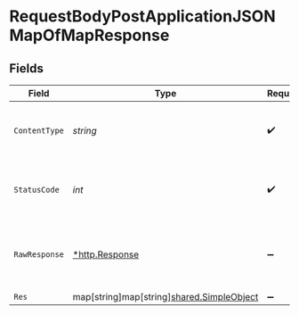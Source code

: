 # RequestBodyPostApplicationJSONMapOfMapResponse


## Fields

| Field                                                                                   | Type                                                                                    | Required                                                                                | Description                                                                             |
| --------------------------------------------------------------------------------------- | --------------------------------------------------------------------------------------- | --------------------------------------------------------------------------------------- | --------------------------------------------------------------------------------------- |
| `ContentType`                                                                           | *string*                                                                                | :heavy_check_mark:                                                                      | HTTP response content type for this operation                                           |
| `StatusCode`                                                                            | *int*                                                                                   | :heavy_check_mark:                                                                      | HTTP response status code for this operation                                            |
| `RawResponse`                                                                           | [*http.Response](https://pkg.go.dev/net/http#Response)                                  | :heavy_minus_sign:                                                                      | Raw HTTP response; suitable for custom response parsing                                 |
| `Res`                                                                                   | map[string]map[string][shared.SimpleObject](../../../pkg/models/shared/simpleobject.md) | :heavy_minus_sign:                                                                      | OK                                                                                      |